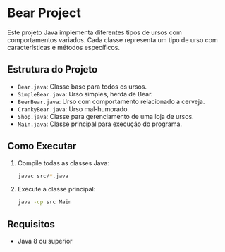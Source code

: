 # Bear Project

Este projeto Java implementa diferentes tipos de ursos com comportamentos variados. Cada classe representa um tipo de urso com características e métodos específicos.

## Estrutura do Projeto

- `Bear.java`: Classe base para todos os ursos.
- `SimpleBear.java`: Urso simples, herda de Bear.
- `BeerBear.java`: Urso com comportamento relacionado a cerveja.
- `CrankyBear.java`: Urso mal-humorado.
- `Shop.java`: Classe para gerenciamento de uma loja de ursos.
- `Main.java`: Classe principal para execução do programa.

## Como Executar

1. Compile todas as classes Java:
   ```sh
   javac src/*.java
   ```
2. Execute a classe principal:
   ```sh
   java -cp src Main
   ```

## Requisitos
- Java 8 ou superior

